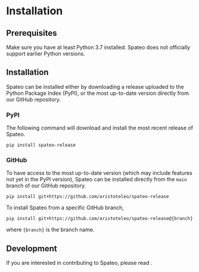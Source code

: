 # Installation

## Prerequisites

Make sure you have at least Python 3.7 installed. Spateo does not officially support earlier Python versions.

## Installation

Spateo can be installed either by downloading a release uploaded to the Python Package Index (PyPI), or the most up-to-date version directly from our GitHub repository.

### PyPI

The following command will download and install the most recent release of Spateo.

```
pip install spateo-release
```

### GitHub

To have access to the most up-to-date version (which may include features not yet in the PyPI version), Spateo can be installed directly from the `main` branch of our GitHub repository.

```
pip install git+https://github.com/aristoteleo/spateo-release
```

To install Spateo from a specific GitHub branch,

```
pip install git+https://github.com/aristoteleo/spateo-release@{branch}
```

where `{branch}` is the branch name.

## Development

If you are interested in contributing to Spateo, please read [](contributing).
